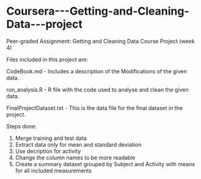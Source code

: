 # Coursera---Getting-and-Cleaning-Data---project
Peer-graded Assignment: Getting and Cleaning Data Course Project (week 4)

Files included in this project are:

CodeBook.md             - Includes a description of the Modifications of the given data.

run_analysis.R          - R file with the code used to analyse and clean the given data.

FinalProjectDataset.txt - This is the data file for the final dataset in the project.


Steps done:
1. Merge training and test data
2. Extract data only for mean and standard deviation
3. Use decription for activity
4. Change the column names to be more readable
5. Create a summary dataset grouped by Subject and Activity with means for all included measurements
